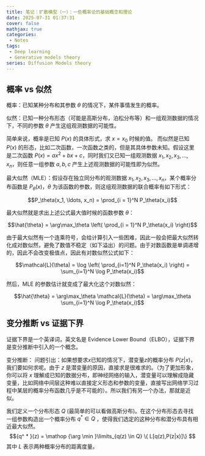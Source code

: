 ```yaml
---
title: 笔记｜扩散模型（一）：一些概率论的基础概念和理论
date: 2025-07-31 01:37:31
cover: false
mathjax: true
categories:
 - Notes
tags:
 - Deep learning
 - Generative models theory
series: Diffusion Models theory
---
```


## 概率 vs 似然

概率：已知某种分布和其参数 $\theta$ 的情况下，某件事情发生的概率。

似然：已知一种分布形态（可能是高斯分布，泊松分布等）和一组观测数据的情况下，不同的参数 $\theta$ 产生这组观测数据的可能性。

简单来说，概率是已知 $P(x)$ 的具体形式，求 $x = x_0$ 时候的值。
而似然是已知 $P(x)$ 的形态，比如二次函数，一次函数之类的，但是其具体参数未知。假设这里是二次函数 $P(x) = ax^2+bx+c$，同时我们又已知一组观测数据 $x_1, x_2, x_3, \ldots, x_n$，则任意一组参数 $a, b, c$ 产生上述观测数据的可能性即为似然。

最大似然（MLE）：假设存在独立同分布的观测数据 $x_1, x_2, x_3, \ldots, x_n$，某个概率分布函数是 $P_\theta(x)$，$\theta$ 为该函数的参数，则这组观测数据的联合概率有如下形式：

$$P_\theta(x_1, \ldots, x_n) = \prod_{i = 1}^N P_\theta(x_i)$$

最大似然就是求出上述公式最大值时候的函数参数 $\theta$：

$$\hat{\theta} = \arg\max_\theta \left( \prod_{i = 1}^N P_\theta(x_i) \right)$$

由于最大似然有一个连乘符号，会给计算引入一些困难，因此一般会把最大似然转化成对数似然，避免了数值不稳定（如下溢出）的问题。由于对数函数是单调递增的，因此不会改变极值点，因此有对数似然公式如下：

$$\mathcal{L}(\theta) = \log \left( \prod_{i=1}^N P_\theta(x_i) \right) = \sum_{i=1}^N \log P_\theta(x_i)$$

然后，MLE 的参数估计就变成了最大化这个对数似然：

$$\hat{\theta} = \arg\max_\theta \mathcal{L}(\theta) = \arg\max_\theta \sum_{i=1}^N \log P_\theta(x_i)$$



## 变分推断 vs 证据下界

证据下界是一个英译词，英文名是 Evidence Lower Bound（ELBO），证据下界是变分推断中引入的一个概念。

变分推断：
问题引出：如果想要求$x$已知的情况下，潜变量$z$的概率分布 $P(z|x)$，我们要如何求呢。由于 $z$ 是潜变量的原因，直接求是很难求的。（为了更加形象，你可以将 $x$ 理解成已知的数据分布，即神经网络的输入，潜变量可以理解成隐藏变量，比如网络中间层这种难以直接定义形态和参数的变量，直接写出网络学习过程中某层的概率分布函数几乎是不可能的）。所以我们有另一个办法，那就是近似。

我们定义一个分布形态 $Q$ (最简单的可以看做高斯分布)。在这个分布形态去寻找一组参数构造出一个概率分布 $q^* \in Q$ ，使得我们选定的这种分布和潜分布具有相近最大似然。$${q^ * }(z) = \mathop {\arg \min }\limits_{q(z) \in Q} \{ L[q(z),P(z|x)]\} $$
其中 $L$ 表示两种概率分布的距离度量。